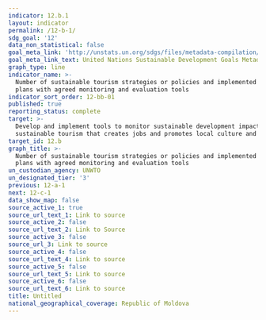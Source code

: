 ```yaml
---
indicator: 12.b.1
layout: indicator
permalink: /12-b-1/
sdg_goal: '12'
data_non_statistical: false
goal_meta_link: 'http://unstats.un.org/sdgs/files/metadata-compilation/Metadata-Goal-12.pdf'
goal_meta_link_text: United Nations Sustainable Development Goals Metadata (pdf 782kB)
graph_type: line
indicator_name: >-
  Number of sustainable tourism strategies or policies and implemented action
  plans with agreed monitoring and evaluation tools
indicator_sort_order: 12-bb-01
published: true
reporting_status: complete
target: >-
  Develop and implement tools to monitor sustainable development impacts for
  sustainable tourism that creates jobs and promotes local culture and products
target_id: 12.b
graph_title: >-
  Number of sustainable tourism strategies or policies and implemented action
  plans with agreed monitoring and evaluation tools
un_custodian_agency: UNWTO
un_designated_tier: '3'
previous: 12-a-1
next: 12-c-1
data_show_map: false
source_active_1: true
source_url_text_1: Link to source
source_active_2: false
source_url_text_2: Link to Source
source_active_3: false
source_url_3: Link to source
source_active_4: false
source_url_text_4: Link to source
source_active_5: false
source_url_text_5: Link to source
source_active_6: false
source_url_text_6: Link to source
title: Untitled
national_geographical_coverage: Republic of Moldova
---
```

